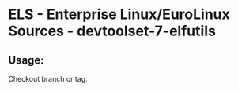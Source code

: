 # ELS - Enterprise Linux/EuroLinux Sources - devtoolset-7-elfutils
 
## Usage:
  Checkout branch or tag.
